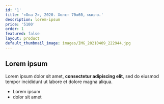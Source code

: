 ```yaml
---
id: '1'
title: '«Она 2», 2020. Холст 70х60, масло.'
description: lorem-ipsum
price: '5100'
order: 1
featured: false
layout: product
default_thumbnail_image: images/IMG_20210409_222944.jpg
---
```

## Lorem ipsum

Lorem ipsum dolor sit amet, **consectetur adipiscing elit**, sed do eiusmod tempor incididunt ut labore et dolore magna aliqua.

- Lorem ipsum
- dolor sit amet